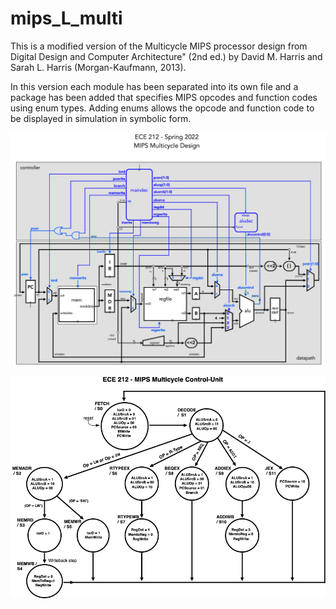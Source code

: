 # mips_L_multi
This is a modified version of the Multicycle MIPS processor design from Digital Design and Computer Architecture" (2nd ed.) by David M. Harris and Sarah L. Harris (Morgan-Kaufmann, 2013).

In this version each module has been separated into its own file and a package has been added that specifies MIPS opcodes and function codes using enum types. Adding enums allows the opcode and function code to be displayed in simulation in symbolic form.

![Schematic](https://github.com/jnestor/mips_L_multi/blob/main/doc/mips_multicycle_2022.png)

![State Diagram](https://github.com/jnestor/mips_L_multi/blob/main/doc/multicycle-fsm-2019.png)


